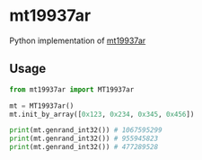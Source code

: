 # mt19937ar
Python implementation of [mt19937ar](http://www.math.sci.hiroshima-u.ac.jp/m-mat/MT/MT2002/mt19937ar.html)

## Usage
```python
from mt19937ar import MT19937ar

mt = MT19937ar()
mt.init_by_array([0x123, 0x234, 0x345, 0x456])

print(mt.genrand_int32()) # 1067595299
print(mt.genrand_int32()) # 955945823
print(mt.genrand_int32()) # 477289528
```
